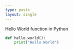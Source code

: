 ```yaml
---
type: posts
layout: single
---
```

Hello World function in Python

```python
def hello_world():
	print("Hello World")
```

